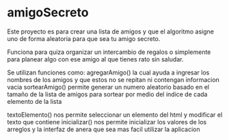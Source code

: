 # amigoSecreto

Este proyecto es para crear una lista de amigos y que el algoritmo asigne uno de forma aleatoria para que sea tu amigo secreto.

Funciona para quiza organizar un intercambio de regalos o simplemente para planear algo con ese amigo al que tienes rato sin saludar.

Se utilizan funciones como:
agregarAmigo() la cual ayuda a ingresar los nombres de los amigos y que estos no se repitan ni contengan informacion vacia
sortearAmigo() permite generar un numero aleatorio basado en el tamaño de la lista de amigos para sortear por medio del indice de cada elemento de la lista

textoElemento() nos permite seleccionar un elemento del html y modificar el texto que contiene
inicializar() nos permite inicializar los valores de los arreglos y la interfaz de anera que sea mas facil utilizar la aplicacion
